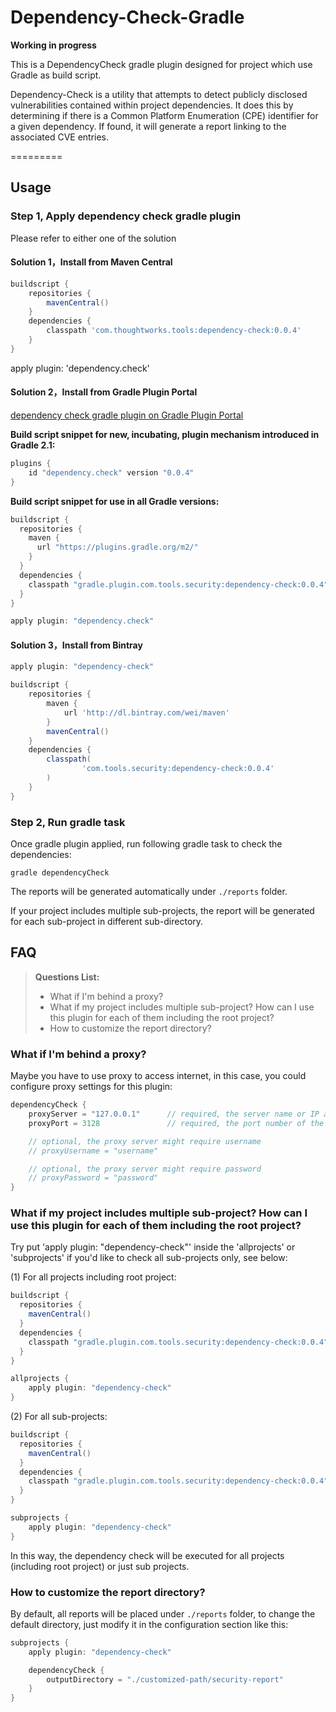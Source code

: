 Dependency-Check-Gradle
=========

**Working in progress**

This is a DependencyCheck gradle plugin designed for project which use Gradle as build script.

Dependency-Check is a utility that attempts to detect publicly disclosed vulnerabilities contained within project dependencies. It does this by determining if there is a Common Platform Enumeration (CPE) identifier for a given dependency. If found, it will generate a report linking to the associated CVE entries.

=========

## Usage

### Step 1, Apply dependency check gradle plugin

Please refer to either one of the solution

#### Solution 1，Install from Maven Central

```groovy
buildscript {
    repositories {
        mavenCentral()
    }
    dependencies {
        classpath 'com.thoughtworks.tools:dependency-check:0.0.4'
    }
}
```

apply plugin: 'dependency.check'

#### Solution 2，Install from Gradle Plugin Portal

[dependency check gradle plugin on Gradle Plugin Portal](https://plugins.gradle.org/plugin/dependency.check)

**Build script snippet for new, incubating, plugin mechanism introduced in Gradle 2.1:**

```groovy
plugins {
    id "dependency.check" version "0.0.4"
}
```

**Build script snippet for use in all Gradle versions:**

```groovy
buildscript {
  repositories {
    maven {
      url "https://plugins.gradle.org/m2/"
    }
  }
  dependencies {
    classpath "gradle.plugin.com.tools.security:dependency-check:0.0.4"
  }
}

apply plugin: "dependency.check"
```

#### Solution 3，Install from Bintray

```groovy
apply plugin: "dependency-check"

buildscript {
    repositories {
        maven {
            url 'http://dl.bintray.com/wei/maven'
        }
        mavenCentral()
    }
    dependencies {
        classpath(
                'com.tools.security:dependency-check:0.0.4'
        )
    }
}
```

### Step 2, Run gradle task

Once gradle plugin applied, run following gradle task to check the dependencies:

```
gradle dependencyCheck
```

The reports will be generated automatically under `./reports` folder.

If your project includes multiple sub-projects, the report will be generated for each sub-project in different sub-directory.

## FAQ

> **Questions List:**
> - What if I'm behind a proxy?
> - What if my project includes multiple sub-project? How can I use this plugin for each of them including the root project?
> - How to customize the report directory?

### What if I'm behind a proxy?

Maybe you have to use proxy to access internet, in this case, you could configure proxy settings for this plugin:

```groovy
dependencyCheck {
    proxyServer = "127.0.0.1"      // required, the server name or IP address of the proxy
    proxyPort = 3128               // required, the port number of the proxy

    // optional, the proxy server might require username
    // proxyUsername = "username"

    // optional, the proxy server might require password
    // proxyPassword = "password"
}
```

### What if my project includes multiple sub-project? How can I use this plugin for each of them including the root project?

Try put 'apply plugin: "dependency-check"' inside the 'allprojects' or 'subprojects' if you'd like to check all sub-projects only, see below:

(1) For all projects including root project:

```groovy
buildscript {
  repositories {
    mavenCentral()
  }
  dependencies {
    classpath "gradle.plugin.com.tools.security:dependency-check:0.0.4"
  }
}

allprojects {
    apply plugin: "dependency-check"
}
```

(2) For all sub-projects:

```groovy
buildscript {
  repositories {
    mavenCentral()
  }
  dependencies {
    classpath "gradle.plugin.com.tools.security:dependency-check:0.0.4"
  }
}

subprojects {
    apply plugin: "dependency-check"
}
```

In this way, the dependency check will be executed for all projects (including root project) or just sub projects.

### How to customize the report directory?

By default, all reports will be placed under `./reports` folder, to change the default directory, just modify it in the configuration section like this:

```groovy
subprojects {
    apply plugin: "dependency-check"

    dependencyCheck {
        outputDirectory = "./customized-path/security-report"
    }
}
```